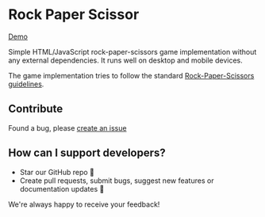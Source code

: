 # Rock Paper Scissor

[Demo](https://s-faisal.github.io/rock-paper-scissor/src/)

Simple HTML/JavaScript rock-paper-scissors game implementation without any external dependencies. It runs well on desktop and mobile devices.

The game implementation tries to follow the standard [Rock-Paper-Scissors guidelines](https://en.wikipedia.org/wiki/Rock_paper_scissors).

## Contribute
Found a bug, please [create an issue](https://github.com/s-faisal/rock-paper-scissor/issues/new)

## How can I support developers?

- Star our GitHub repo 🌟
- Create pull requests, submit bugs, suggest new features or documentation updates 🔧

We're always happy to receive your feedback!
